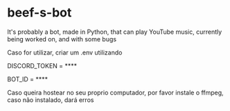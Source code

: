 # beef-s-bot
It's probably a bot, made in Python, that can play YouTube music, currently being worked on, and with some bugs

Caso for utilizar, criar um .env utilizando

DISCORD_TOKEN = ****

BOT_ID = ****

Caso queira hostear no seu proprio computador, por favor instale o ffmpeg, caso não instalado, dará erros

